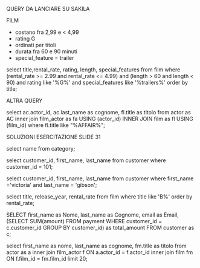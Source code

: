 QUERY DA LANCIARE SU SAKILA

FILM

- costano fra 2,99 e < 4,99
- rating G
- ordinati per titoli
- durata fra 60 e 90 minuti
- special_feature = trailer

 select title,rental_rate, rating, length, special_features from film where (rental_rate >= 2.99 and rental_rate <= 4.99) and (length > 60 and length < 90) and rating like '%G%' and special_features like '%trailers%' order by title;

 ALTRA QUERY

select ac.actor_id, ac.last_name as cognome, fl.title as titolo from actor as AC inner join film_actor as fa USING (actor_id) INNER JOIN film as fl USING (film_id) where fl.title like "%AFFAIR%";


SOLUZIONI ESERCITAZIONE SLIDE 31

select name from category;

select customer_id, first_name, last_name from customer where customer_id = 101;

select customer_id, first_name, last_name from customer where first_name ='victoria' and last_name = 'gibson';

select title, release_year, rental_rate from film where title like 'B%' order by rental_rate;

SELECT
first_name as Nome,
last_name as Cognome,
email as Email,
(SELECT SUM(amount) FROM payment WHERE customer_id = c.customer_id GROUP BY customer_id) as total_amount
FROM customer as c;


select first_name as nome, last_name as cognome, fm.title as titolo from actor as a 
inner join film_actor f ON a.actor_id = f.actor_id 
inner join film fm ON f.film_id  = fm.film_id 
limit 20;